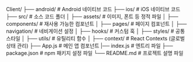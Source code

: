 Client/
├── android/                    # Android 네이티브 코드
├── ios/                        # iOS 네이티브 코드
├── src/                        # 소스 코드 폴더
│   ├── assets/                 # 이미지, 폰트 등 정적 파일
│   ├── components/             # 재사용 가능한 컴포넌트
│   ├── pages/                  # 페이지 컴포넌트
│   ├── navigation/             # 네비게이션 설정
│   ├── hooks/                  # 커스텀 훅
│   ├── styles/                 # 공통 스타일
│   ├── utils/                  # 유틸리티 함수
│   ├── context/                # React Contexts (글로벌 상태 관리)
├── App.js                      # 메인 앱 컴포넌트
|── index.js                    # 엔트리 파일
├── package.json                # npm 패키지 설정 파일
└── README.md                   # 프로젝트 설명 파일